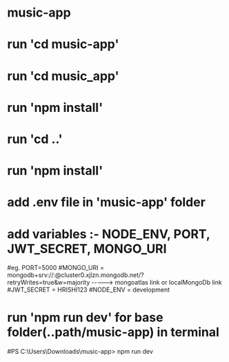 # music-app
# run 'cd music-app'
# run 'cd music_app'
# run 'npm install'
# run 'cd ..'
# run 'npm install'
# add .env file in 'music-app' folder
# add variables :- NODE_ENV, PORT, JWT_SECRET, MONGO_URI
#eg. PORT=5000
#MONGO_URI = mongodb+srv://<Username>:<password>@cluster0.xjlzn.mongodb.net/?retryWrites=true&w=majority   -----> mongoatlas link or localMongoDb link
#JWT_SECRET = HRISHI123
#NODE_ENV = development
# run 'npm run dev' for base folder(..path/music-app) in terminal
#PS C:\Users\Downloads\music-app> npm run dev  
